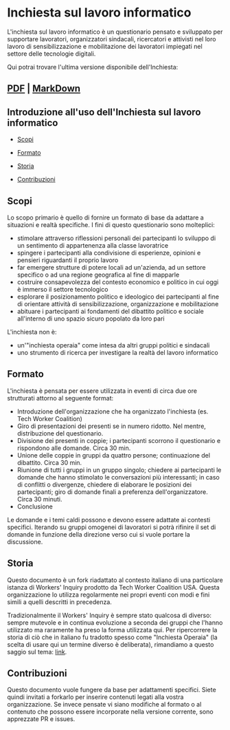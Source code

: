 # Inchiesta sul lavoro informatico

L'inchiesta sul lavoro informatico è un questionario pensato e sviluppato per supportare lavoratori, organizzatori sindacali, ricercatori e attivisti nel loro lavoro di sensibilizzazione e mobilitazione dei lavoratori impiegati nel settore delle tecnologie digitali.

Qui potrai trovare l'ultima versione disponibile dell'Inchiesta:

## [PDF](https://github.com/chobeat/inchiesta/releases/latest/download/inchiesta.pdf) | [MarkDown](https://github.com/chobeat/inchiesta/blob/master/inchiesta.md)

## Introduzione all'uso dell'Inchiesta sul lavoro informatico

- [Scopi](#scopi)

- [Formato](#formato)

- [Storia](#storia)

- [Contribuzioni](#contribuzioni)

## Scopi

Lo scopo primario è quello di fornire un formato di base da adattare a situazioni e realtà specifiche. I fini di questo questionario sono molteplici:

* stimolare attraverso riflessioni personali dei partecipanti lo sviluppo di un sentimento di appartenenza alla classe lavoratrice
* spingere i partecipanti alla condivisione di esperienze, opinioni e pensieri riguardanti il proprio lavoro
* far emergere strutture di potere locali ad un'azienda, ad un settore specifico o ad una regione geografica al fine di mapparle
* costruire consapevolezza del contesto economico e politico in cui oggi è immerso il settore tecnologico
* esplorare il posizionamento politico e ideologico dei partecipanti al fine di orientare attività di sensibilizzazione, organizzazione e mobilitazione
* abituare i partecipanti ai fondamenti del dibattito politico e sociale all'interno di uno spazio sicuro popolato da loro pari

L'inchiesta non è:

* un'"inchiesta operaia" come intesa da altri gruppi politici e sindacali
* uno strumento di ricerca per investigare la realtà del lavoro informatico


## Formato
L'inchiesta è pensata per essere utilizzata in eventi di circa due ore strutturati attorno al seguente format:

* Introduzione dell'organizzazione che ha organizzato l'inchiesta (es. Tech Worker Coalition)
* Giro di presentazioni dei presenti se in numero ridotto. Nel mentre, distribuzione del questionario.
* Divisione dei presenti in coppie; i partecipanti scorrono il questionario e rispondono alle domande. Circa 30 min.
* Unione delle coppie in gruppi da quattro persone; continuazione del dibattito. Circa 30 min.
* Riunione di tutti i gruppi in un gruppo singolo; chiedere ai partecipanti le domande che hanno stimolato le conversazioni più interessanti; in caso di conflitti o divergenze, chiedere di elaborare le posizioni dei partecipanti; giro di domande finali a preferenza dell'organizzatore. Circa 30 minuti.
* Conclusione

Le domande e i temi caldi possono e devono essere adattate ai contesti specifici. Iterando su gruppi omogenei di lavoratori si potrà rifinire il set di domande in funzione della direzione verso cui si vuole portare la discussione.

## Storia

Questo documento è un fork riadattato al contesto italiano di una particolare istanza di Workers' Inquiry prodotto da Tech Worker Coalition USA. Questa organizzazione lo utilizza regolarmente nei propri eventi con modi e fini simili a quelli descritti in precedenza.

Tradizionalmente il Workers' Inquiry è sempre stato qualcosa di diverso: sempre mutevole e in continua evoluzione a seconda dei gruppi che l'hanno utilizzato ma raramente ha preso la forma utilizzata qui. Per ripercorrere la storia di ciò che in italiano fu tradotto spesso come "Inchiesta Operaia" (la scelta di usare qui un termine diverso è deliberata), rimandiamo a questo saggio sul tema: [link](https://www.viewpointmag.com/2013/09/27/workers-inquiry-a-genealogy/).


## Contribuzioni

Questo documento vuole fungere da base per adattamenti specifici. Siete quindi invitati a forkarlo per inserire contenuti legati alla vostra organizzazione. Se invece pensate vi siano modifiche al formato o al contenuto che possono essere incorporate nella versione corrente, sono apprezzate PR e issues.      
